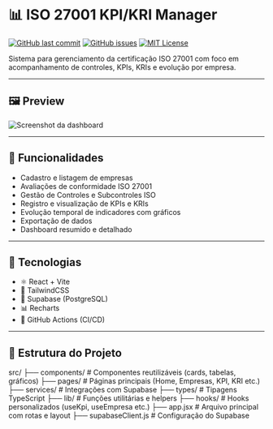 # 📊 ISO 27001 KPI/KRI Manager

[![GitHub last commit](https://img.shields.io/github/last-commit/marcelosilva75/iso-kpi-kri-manager?style=flat-square)](https://github.com/marcelosilva75/iso-kpi-kri-manager)
[![GitHub issues](https://img.shields.io/github/issues/marcelosilva75/iso-kpi-kri-manager?style=flat-square)](https://github.com/marcelosilva75/iso-kpi-kri-manager/issues)
[![MIT License](https://img.shields.io/github/license/marcelosilva75/iso-kpi-kri-manager?style=flat-square)](./LICENSE)

Sistema para gerenciamento da certificação ISO 27001 com foco em acompanhamento de controles, KPIs, KRIs e evolução por empresa.

---

## 🖼️ Preview

![Screenshot da dashboard](./preview/dashboard-preview.png)

---

## 🚀 Funcionalidades

- Cadastro e listagem de empresas
- Avaliações de conformidade ISO 27001
- Gestão de Controles e Subcontroles ISO
- Registro e visualização de KPIs e KRIs
- Evolução temporal de indicadores com gráficos
- Exportação de dados
- Dashboard resumido e detalhado

---

## 🧠 Tecnologias

- ⚛️ React + Vite
- 💅 TailwindCSS
- 🧮 Supabase (PostgreSQL)
- 📊 Recharts
- 🔁 GitHub Actions (CI/CD)

---

## 📁 Estrutura do Projeto

src/ ├── components/ # Componentes reutilizáveis (cards, tabelas, gráficos) ├── pages/ # Páginas principais (Home, Empresas, KPI, KRI etc.) ├── services/ # Integrações com Supabase ├── types/ # Tipagens TypeScript ├── lib/ # Funções utilitárias e helpers ├── hooks/ # Hooks personalizados (useKpi, useEmpresa etc.) ├── app.jsx # Arquivo principal com rotas e layout ├── supabaseClient.js # Configuração do Supabase
